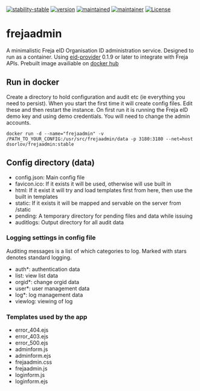 [![stability-stable](https://img.shields.io/badge/stability-stable-green.svg)](#)
[![version](https://img.shields.io/badge/version-0.0.1-green.svg)](#)
[![maintained](https://img.shields.io/maintenance/yes/2020.svg)](#)
[![maintainer](https://img.shields.io/badge/maintainer-daniel%20sörlöv-blue.svg)](https://github.com/DSorlov)
[![License](https://img.shields.io/badge/License-MIT-blue.svg)](https://img.shields.io/github/license/DSorlov/frejaadmin)

# frejaadmin
A minimalistic Freja eID Organisation ID administration service. Designed to run as a container. Using [eid-provider](https://github.com/DSorlov/eid-provider) 0.1.9 or later to integrate with Freja APIs. Prebuilt image availiable on [docker hub](https://hub.docker.com/repository/docker/dsorlov/frejaadmin)

## Run in docker
Create a directory to hold configuration and audit etc (ie everything you need to persist). When you start the first time it will create config files. Edit these and then restart the instance. On first run it is running the Freja eID demo key and using demo credentials. You will need to change the admin accounts.

```
docker run -d --name="frejaadmin" -v /PATH_TO_YOUR_CONFIG:/usr/src/frejaadmin/data -p 3180:3180 --net=host dsorlov/frejaadmin:stable
```

## Config directory (data)
- config.json: Main config file
- favicon.ico: If it exists it will be used, otherwise will use built in
- html: If it exist it will try and load templates first from here, then use the built in templates
- static: If it exists it will be mapped and servable on the server from /static
- pending: A temporary directory for pending files and data while issuing
- auditlogs: Output directory for all audit data

### Logging settings in config file
Auditing messages is a list of which categories to log. Marked with stars denotes standard logging.
- auth*: authentication data
- list: view list data
- orgid*: change orgid data
- user*: user management data
- log*: log management data
- viewlog: viewing of log

### Templates used by the app
- error_404.ejs
- error_403.ejs
- error_500.ejs
- adminform.js
- adminform.ejs
- frejaadmin.css
- frejaadmin.js
- loginform.js
- loginform.ejs


